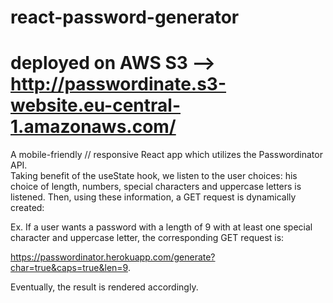# react-password-generator

# deployed on AWS S3 --> http://passwordinate.s3-website.eu-central-1.amazonaws.com/

A mobile-friendly // responsive React app which utilizes the Passwordinator API.  
Taking benefit of the useState hook, we listen to the user choices: his choice of length, numbers, special characters and uppercase letters is listened.
Then, using these information, a GET request is dynamically created:

Ex. If a user wants a password with a length of 9 with at least one special character and uppercase letter, the corresponding GET request is:

https://passwordinator.herokuapp.com/generate?char=true&caps=true&len=9.

Eventually, the result is rendered accordingly.
